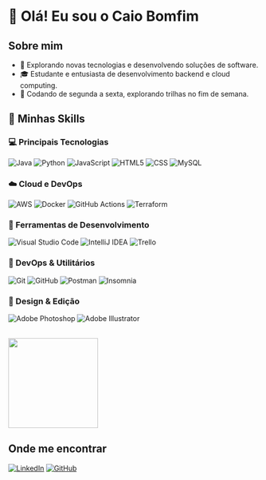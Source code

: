 # 👋 Olá! Eu sou o Caio Bomfim

## Sobre mim
- 🤔 Explorando novas tecnologias e desenvolvendo soluções de software.
- 🎓 Estudante e entusiasta de desenvolvimento backend e cloud computing.
- 🌲 Codando de segunda a sexta, explorando trilhas no fim de semana.

## 🚀 Minhas Skills

### 💻 Principais Tecnologias
![Java](https://img.shields.io/badge/Java-ED8B00?style=flat&logo=openjdk&logoColor=white)
![Python](https://img.shields.io/badge/-Python-333333?style=flat&logo=python)
![JavaScript](https://img.shields.io/badge/-JavaScript-333333?style=flat&logo=javascript)
![HTML5](https://img.shields.io/badge/-HTML5-333333?style=flat&logo=HTML5)
![CSS](https://img.shields.io/badge/-CSS-333333?style=flat&logo=CSS3&logoColor=1572B6)
![MySQL](https://img.shields.io/badge/-MySQL-333333?style=flat&logo=mysql)

### ☁️ Cloud e DevOps
![AWS](https://img.shields.io/badge/AWS-232F3E?style=flat&logo=amazonaws&logoColor=white)
![Docker](https://img.shields.io/badge/-Docker-333333?style=flat&logo=docker)
![GitHub Actions](https://img.shields.io/badge/-GitHub%20Actions-333333?style=flat&logo=github-actions&logoColor=white)
![Terraform](https://img.shields.io/badge/-Terraform-333333?style=flat&logo=terraform&logoColor=white)

### 🔧 Ferramentas de Desenvolvimento
![Visual Studio Code](https://img.shields.io/badge/VS%20Code-007ACC?style=flat&logo=visual-studio-code&logoColor=white)
![IntelliJ IDEA](https://img.shields.io/badge/-IntelliJ%20IDEA-333333?style=flat&logo=intellij-idea&logoColor=white)
![Trello](https://img.shields.io/badge/-Trello-333333?style=flat&logo=trello&logoColor=007ACC)

### 🚀 DevOps & Utilitários
![Git](https://img.shields.io/badge/-Git-333333?style=flat&logo=git)
![GitHub](https://img.shields.io/badge/-GitHub-333333?style=flat&logo=github)
![Postman](https://img.shields.io/badge/-Postman-333333?style=flat&logo=postman)
![Insomnia](https://img.shields.io/badge/-Insomnia-333333?style=flat&logo=insomnia)

### 🎨 Design & Edição
![Adobe Photoshop](https://img.shields.io/badge/Adobe%20Photoshop-31A8FF?style=flat&logo=adobe-photoshop&logoColor=white)
![Adobe Illustrator](https://img.shields.io/badge/Adobe%20Illustrator-FF9A00?style=flat&logo=adobe-illustrator&logoColor=white)

<br/>

<a href="https://github.com/caaiobomfim" title="Perfil do Caio">
  <img height="180em" src="https://github-readme-stats.vercel.app/api?username=caaiobomfim&theme=dark&show_icons=true" />
</a>

## Onde me encontrar

[![LinkedIn](https://img.shields.io/badge/-Caio%20Bomfim-blue?style=flat-square&logo=Linkedin&logoColor=white)](https://www.linkedin.com/in/caaiobomfim/)
[![GitHub](https://img.shields.io/github/followers/caaiobomfim?label=follow&style=social)](https://github.com/caaiobomfim)
